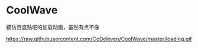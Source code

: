 # CoolWave
模仿百度贴吧的加载动画，虽然有点不像

https://raw.githubusercontent.com/CoDeleven/CoolWave/master/loading.gif
